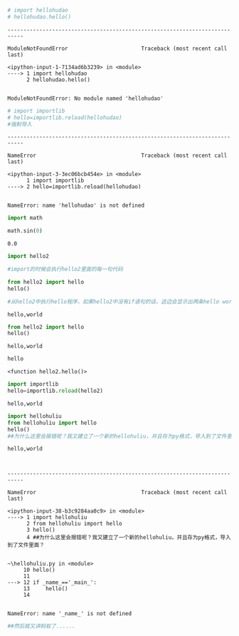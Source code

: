 

```python
# import hellohudao
# hellohudao.hello()
```


    ---------------------------------------------------------------------------

    ModuleNotFoundError                       Traceback (most recent call last)

    <ipython-input-1-7134ad6b3239> in <module>
    ----> 1 import hellohudao
          2 hellohudao.hello()
    

    ModuleNotFoundError: No module named 'hellohudao'



```python
# import importlib
# hello=importlib.reload(hellohudao)
#强制导入
```


    ---------------------------------------------------------------------------

    NameError                                 Traceback (most recent call last)

    <ipython-input-3-3ec06bcb454e> in <module>
          1 import importlib
    ----> 2 hello=importlib.reload(hellohudao)
    

    NameError: name 'hellohudao' is not defined



```python
import math

math.sin(0)
```




    0.0




```python
import hello2

#import的时候会执行hello2里面的每一句代码
```


```python
from hello2 import hello
hello()

#从hello2中执行hello程序，如果hello2中没有if语句的话，这边会显示出两条hello world
```

    hello,world
    


```python
from hello2 import hello
hello()
```

    hello,world
    


```python
hello
```




    <function hello2.hello()>




```python
import importlib
hello=importlib.reload(hello2)
```

    hello,world
    


```python
import hellohuliu
from hellohuliu import hello
hello()
##为什么这里会报错呢？我又建立了一个新的hellohuliu，并且存为py格式，导入到了文件里面？
```

    hello,world
    


    ---------------------------------------------------------------------------

    NameError                                 Traceback (most recent call last)

    <ipython-input-38-b3c9284aa0c9> in <module>
    ----> 1 import hellohuliu
          2 from hellohuliu import hello
          3 hello()
          4 ##为什么这里会报错呢？我又建立了一个新的hellohuliu，并且存为py格式，导入到了文件里面？
    

    ~\hellohuliu.py in <module>
         10 hello()
         11 
    ---> 12 if _name_=='_main_':
         13     hello()
         14 
    

    NameError: name '_name_' is not defined



```python
##然后就又讲蚂蚁了......
```
